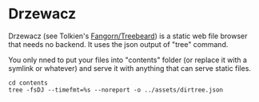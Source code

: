 # Drzewacz
Drzewacz (see Tolkien's [Fangorn/Treebeard](https://en.wikipedia.org/wiki/Treebeard)) is a static web file browser that needs no backend. It uses the json output of "tree" command.

You only nned to put your files into "contents" folder (or replace it with a symlink or whatever) and serve it with anything that can serve static files.
```
cd contents
tree -fsDJ --timefmt=%s --noreport -o ../assets/dirtree.json
```
